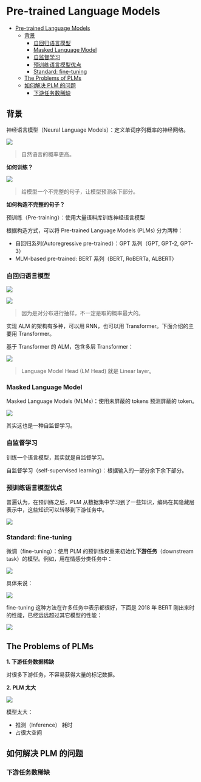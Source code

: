 # Pre-trained Language Models

- [Pre-trained Language Models](#pre-trained-language-models)
  - [背景](#背景)
    - [自回归语言模型](#自回归语言模型)
    - [Masked Language Model](#masked-language-model)
    - [自监督学习](#自监督学习)
    - [预训练语言模型优点](#预训练语言模型优点)
    - [Standard: fine-tuning](#standard-fine-tuning)
  - [The Problems of PLMs](#the-problems-of-plms)
  - [如何解决 PLM 的问题](#如何解决-plm-的问题)
    - [下游任务数稀缺](#下游任务数稀缺)

## 背景

神经语言模型（Neural Language Models）：定义单词序列概率的神经网络。

![](images/2022-08-19-09-16-28.png)

> 自然语言的概率更高。

**如何训练？**

![](images/2022-08-19-09-21-01.png)

> 给模型一个不完整的句子，让模型预测余下部分。

**如何构造不完整的句子？**

预训练（Pre-training）：使用大量语料库训练神经语言模型

根据构造方式，可以将 Pre-trained Language Models (PLMs) 分为两种：

- 自回归系列(Autoregressive pre-trained）：GPT 系列（GPT, GPT-2, GPT-3）
- MLM-based pre-trained: BERT 系列（BERT, RoBERTa, ALBERT）

### 自回归语言模型

![](images/2022-08-19-09-30-30.png)

![](images/2022-08-19-09-36-45.png)

> 因为是对分布进行抽样，不一定是取的概率最大的。

实现 ALM 的架构有多种，可以用 RNN，也可以用 Transformer。下面介绍的主要用 Transformer。

基于 Transformer 的 ALM，包含多层 Transformer：

![](images/2022-08-19-09-43-57.png)

> Language Model Head (LM Head) 就是 Linear layer。

### Masked Language Model

Masked Language Models (MLMs)：使用未屏蔽的 tokens 预测屏蔽的 token。

![](images/2022-08-19-09-54-14.png)

其实这也是一种自监督学习。

### 自监督学习

训练一个语言模型，其实就是自监督学习。

自监督学习（self-supervised learning）：根据输入的一部分余下余下部分。

### 预训练语言模型优点

普遍认为，在预训练之后，PLM 从数据集中学习到了一些知识，编码在其隐藏层表示中，这些知识可以转移到下游任务中。

![](images/2022-08-19-10-10-27.png)

### Standard: fine-tuning

微调（fine-tuning）：使用 PLM 的预训练权重来初始化**下游任务**（downstream task）的模型。例如，用在情感分类任务中：

![](images/2022-08-19-10-28-14.png)

具体来说：

![](images/2022-08-19-10-32-53.png)

fine-tuning 这种方法在许多任务中表示都很好，下面是 2018 年 BERT 刚出来时的性能，已经远远超过其它模型的性能：

![](images/2022-08-19-10-34-21.png)

## The Problems of PLMs

**1. 下游任务数据稀缺**

对很多下游任务，不容易获得大量的标记数据。

**2. PLM 太大**

![](images/2022-08-19-10-52-13.png)

模型太大：

- 推测（Inference） 耗时
- 占很大空间

## 如何解决 PLM 的问题

### 下游任务数稀缺


